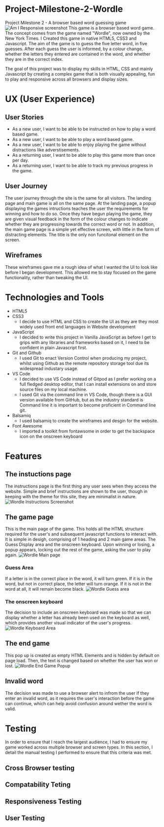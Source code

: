 # Project-Milestone-2-Wordle
Project Milestone 2 -  A browser based word guessing game
![Am I Responsive screenshot](/docs/wordleAmIResponsive.png)
This game is a browser based word game. The concept comes from the game named "Wordle", now owned by the New York Times. I Created this game in native HTML5, CSS3 and Javascript. The aim of the game is to guess the five letter word, in five guesses. After each guess the user is informed, by a colour change, whether the letters they entered are contained in the word, and whether they are in the correct index. 

The goal of this project was to display my skills in HTML, CSS and mainly Javascript by creating a complex game that is both visually appealing, fun to play and responsive across all browsers and display sizes. 

# UX (User Experience) 
## User Stories 
  - As a new user, I want to be able to be instructed on how to play a word based game.
  - As a new user, I want to be able to play a word based game.
  - As a new user, I want to be able to enjoy playing the game without distractions like adverstisements.
  - As a returning user, I want to be able to play this game more than once per day.
  - As a returning user, I want to be able to track my previous progress in the game. 
## User Journey
  The user journey through the site is the same for all visitors. The landing page and main game is all on the same page. At the landing page, a popup displaying the games intructions teaches the user the requirements for winning and how to do so. Once they have begun playing the game, they are given visual feedback in the form of the colour changes to indicate whether they are progressing towards the correct word or not. In addition, the main game page is a simple yet effective screen, with little in the form of distracting elements. The title is the only non funcitonal element on the screen. 
  
 ## Wireframes
 These wireframes gave me a rough idea of what I wanted the UI to look like before I began development. This allowed me to stay focused on the game functionality, rather than tweaking the UI.

 # Technologies and Tools
 - HTML5
 - CSS3
    - I decide to use HTML and CSS to create the UI as they are they most widely used front end languages in Website development
 - JavaScript
    - I decided to write this project in Vanilla JavaScript as before I get to grips with any libraries and frameworks based on it, I need to be confident in plain           Javascript first.  
 - Git and Github
    - I used Git to enact Version Control when producing my project, whilst using Github as the remote repository storage tool due its widespread industary usage.  
 - VS Code
    - I decided to use VS Code instead of Gitpod as I prefer working on a full fledged desktop editor, that I can install extensions on and store source files on my          local machine.
    - I used Git via the command line in VS Code, though there is a GUI version available from GitHub, but as the industry standard is Command line it is important to       become proficient in Command line git.
- Balsamiq 
  - I used balsamiq to create the wireframes and desgin for the website.     
- Font Awesome
  - I imported a toolkit from fontawsome in order to get the backspace icon on the onscreen keyboard 
 # Features
 ## The instuctions page
 The instructions page is the first thing any user sees when they access the website. Simple and brief instructions are shown to the user, though in keeping with the theme for this site, they are minimalist in nature. 
 ![Wordle Instructions Screenshot](docs/WordleInstructions.png)
 ## The game page
 This is the main page of the game. This holds all the HTML structure required for the user's and subsequent javascript functions to interact with. It is simple in desigh, comprising of 1 heading and 2 main game areas. The Guess Display area and the onscreen keyboard. Upon winning or losing, a popup appears, locking out the rest of the game, asking the user to play again. 
 ![Wordle Main page](docs/WordleMainGame.png)
 ### Guess Area
 If a letter is in the correct place in the word, it will turn green. If it is in the word, but not in correct place, the letter will turn orange. If it is not in the word at all, it will remain become black. 
 ![Wordle Guess area](docs/WordleGuessArea.png)
 ### The onscreen keyboard
 The decision to include an onscreen keyboard was made so that we can display whether a letter has already been used on the keyboard as well, which provides another visual indicator of the user's progress.
 ![Wordle Keyboard Area](docs/WordleKeyboard.png)
 ## The end game
 This pop up is created as empty HTML Elements and is hidden by default on page load. Then, the text is changed based on whether the user has won or lost.
 ![Wordle End Game Popup](docs/wordleendgame.png)
 ## Invalid word
 The decision was made to use a browser alert to infrom the user if they enter an invalid word, as it requires the user's interaction before the game can continue, which can help avoid confusion around wether the word is valid. 
# Testing
In order to ensure that I reach the largest audience, I had to ensure my game worked across multiple browser and screen types. In this section, I detail the manual testing I performed to ensure that this criteria was met. 
## Cross Browser testing
###
 
## Compatability Teting
## Responsiveness Testing
## User Testing
